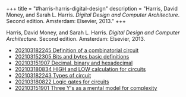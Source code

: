 +++
title = "#harris-harris-digital-design"
description = "Harris, David Money, and Sarah L. Harris. _Digital Design and Computer Architecture_. Second edition. Amsterdam: Elsevier, 2013."
+++

Harris, David Money, and Sarah L. Harris. _Digital Design and Computer Architecture_. Second edition. Amsterdam: Elsevier, 2013.

- [202103182245 Definition of a combinatorial circuit](/blips/202103182245-definition-of-a-combinatorial-circuit)
- [202103152305 Bits and bytes basic definitions](/blips/202103152305-bits-and-bytes-basic-definitions)
- [202103151907 Decimal, binary and hexadecimal](/blips/202103151907-decimal--binary-and-hexadecimal)
- [202103180834 HIGH and LOW calculation for circuits](/blips/202103180834-high-and-low-calculation-for-circuits)
- [202103182243 Types of circuit](/blips/202103182243-types-of-circuit)
- [202103180822 Logic gates for circuits](/blips/202103180822-logic-gates-for-circuits)
- [202103151901 Three Y's as a mental model for complexity](/blips/202103151901-three-y-s-as-a-mental-model-for-complexity)
